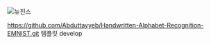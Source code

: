 ![뉴진스](https://github.com/2oil/HandScriptAI/assets/154411298/da1855bb-7ea1-4e11-9dd6-8b57332afae9)




https://github.com/Abduttayyeb/Handwritten-Alphabet-Recognition-EMNIST.git 템플릿 develop
